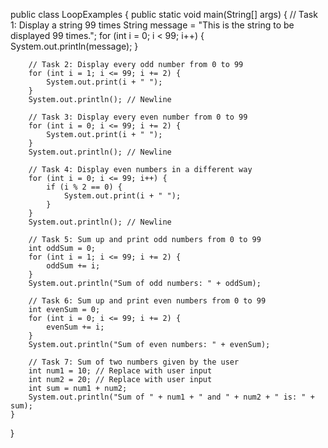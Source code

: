 public class LoopExamples {
    public static void main(String[] args) {
        // Task 1: Display a string 99 times
        String message = "This is the string to be displayed 99 times.";
        for (int i = 0; i < 99; i++) {
            System.out.println(message);
        }
        
        // Task 2: Display every odd number from 0 to 99
        for (int i = 1; i <= 99; i += 2) {
            System.out.print(i + " ");
        }
        System.out.println(); // Newline
        
        // Task 3: Display every even number from 0 to 99
        for (int i = 0; i <= 99; i += 2) {
            System.out.print(i + " ");
        }
        System.out.println(); // Newline
        
        // Task 4: Display even numbers in a different way
        for (int i = 0; i <= 99; i++) {
            if (i % 2 == 0) {
                System.out.print(i + " ");
            }
        }
        System.out.println(); // Newline
        
        // Task 5: Sum up and print odd numbers from 0 to 99
        int oddSum = 0;
        for (int i = 1; i <= 99; i += 2) {
            oddSum += i;
        }
        System.out.println("Sum of odd numbers: " + oddSum);
        
        // Task 6: Sum up and print even numbers from 0 to 99
        int evenSum = 0;
        for (int i = 0; i <= 99; i += 2) {
            evenSum += i;
        }
        System.out.println("Sum of even numbers: " + evenSum);
        
        // Task 7: Sum of two numbers given by the user
        int num1 = 10; // Replace with user input
        int num2 = 20; // Replace with user input
        int sum = num1 + num2;
        System.out.println("Sum of " + num1 + " and " + num2 + " is: " + sum);
    }
}
